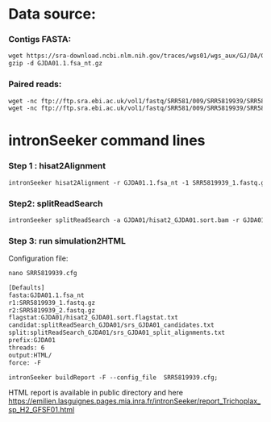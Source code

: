 Data source:
============

### Contigs FASTA: 

```diff
wget https://sra-download.ncbi.nlm.nih.gov/traces/wgs01/wgs_aux/GJ/DA/GJDA01/GJDA01.1.fsa_nt.gz
gzip -d GJDA01.1.fsa_nt.gz
```

### Paired reads:

```diff
wget -nc ftp://ftp.sra.ebi.ac.uk/vol1/fastq/SRR581/009/SRR5819939/SRR5819939_2.fastq.gz
wget -nc ftp://ftp.sra.ebi.ac.uk/vol1/fastq/SRR581/009/SRR5819939/SRR5819939_1.fastq.gz

```

intronSeeker command lines
============================

### Step 1 : hisat2Alignment

```diff
intronSeeker hisat2Alignment -r GJDA01.1.fsa_nt -1 SRR5819939_1.fastq.gz -2 SRR5819939_2.fastq.gz --prefix GJDA01 -o GJDA01 -t 12
```

### Step2: splitReadSearch

```diff
intronSeeker splitReadSearch -a GJDA01/hisat2_GJDA01.sort.bam -r GJDA01.1.fsa_nt --prefix GJDA01 --output splitReadSearch_GJDA01
```

### Step 3: run simulation2HTML

Configuration file:

```diff
nano SRR5819939.cfg
```

```diff
[Defaults]
fasta:GJDA01.1.fsa_nt
r1:SRR5819939_1.fastq.gz
r2:SRR5819939_2.fastq.gz
flagstat:GJDA01/hisat2_GJDA01.sort.flagstat.txt
candidat:splitReadSearch_GJDA01/srs_GJDA01_candidates.txt
split:splitReadSearch_GJDA01/srs_GJDA01_split_alignments.txt
prefix:GJDA01
threads: 6                
output:HTML/
force: -F
```


```diff
intronSeeker buildReport -F --config_file  SRR5819939.cfg;

```

HTML report is available in public directory and here https://emilien.lasguignes.pages.mia.inra.fr/intronSeeker/report_Trichoplax_sp_H2_GFSF01.html

